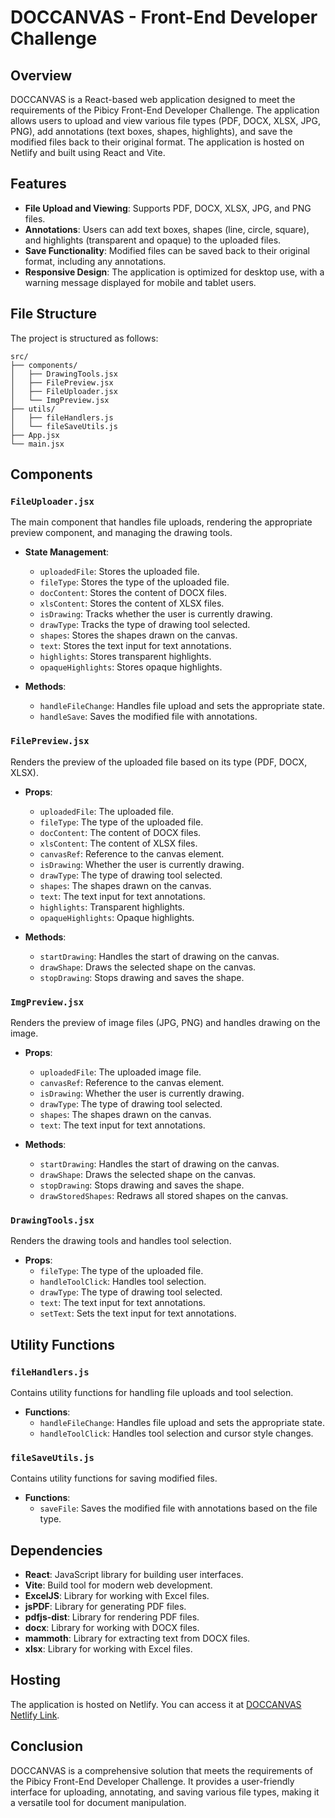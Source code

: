 # DOCCANVAS - Front-End Developer Challenge

## Overview

DOCCANVAS is a React-based web application designed to meet the requirements of the Pibicy Front-End Developer Challenge. The application allows users to upload and view various file types (PDF, DOCX, XLSX, JPG, PNG), add annotations (text boxes, shapes, highlights), and save the modified files back to their original format. The application is hosted on Netlify and built using React and Vite.

## Features

- **File Upload and Viewing**: Supports PDF, DOCX, XLSX, JPG, and PNG files.
- **Annotations**: Users can add text boxes, shapes (line, circle, square), and highlights (transparent and opaque) to the uploaded files.
- **Save Functionality**: Modified files can be saved back to their original format, including any annotations.
- **Responsive Design**: The application is optimized for desktop use, with a warning message displayed for mobile and tablet users.

## File Structure

The project is structured as follows:

```
src/
├── components/
│   ├── DrawingTools.jsx
│   ├── FilePreview.jsx
│   ├── FileUploader.jsx
│   └── ImgPreview.jsx
├── utils/
│   ├── fileHandlers.js
│   └── fileSaveUtils.js
├── App.jsx
└── main.jsx
```

## Components

### `FileUploader.jsx`

The main component that handles file uploads, rendering the appropriate preview component, and managing the drawing tools.

- **State Management**:
  - `uploadedFile`: Stores the uploaded file.
  - `fileType`: Stores the type of the uploaded file.
  - `docContent`: Stores the content of DOCX files.
  - `xlsContent`: Stores the content of XLSX files.
  - `isDrawing`: Tracks whether the user is currently drawing.
  - `drawType`: Tracks the type of drawing tool selected.
  - `shapes`: Stores the shapes drawn on the canvas.
  - `text`: Stores the text input for text annotations.
  - `highlights`: Stores transparent highlights.
  - `opaqueHighlights`: Stores opaque highlights.

- **Methods**:
  - `handleFileChange`: Handles file upload and sets the appropriate state.
  - `handleSave`: Saves the modified file with annotations.

### `FilePreview.jsx`

Renders the preview of the uploaded file based on its type (PDF, DOCX, XLSX).

- **Props**:
  - `uploadedFile`: The uploaded file.
  - `fileType`: The type of the uploaded file.
  - `docContent`: The content of DOCX files.
  - `xlsContent`: The content of XLSX files.
  - `canvasRef`: Reference to the canvas element.
  - `isDrawing`: Whether the user is currently drawing.
  - `drawType`: The type of drawing tool selected.
  - `shapes`: The shapes drawn on the canvas.
  - `text`: The text input for text annotations.
  - `highlights`: Transparent highlights.
  - `opaqueHighlights`: Opaque highlights.

- **Methods**:
  - `startDrawing`: Handles the start of drawing on the canvas.
  - `drawShape`: Draws the selected shape on the canvas.
  - `stopDrawing`: Stops drawing and saves the shape.

### `ImgPreview.jsx`

Renders the preview of image files (JPG, PNG) and handles drawing on the image.

- **Props**:
  - `uploadedFile`: The uploaded image file.
  - `canvasRef`: Reference to the canvas element.
  - `isDrawing`: Whether the user is currently drawing.
  - `drawType`: The type of drawing tool selected.
  - `shapes`: The shapes drawn on the canvas.
  - `text`: The text input for text annotations.

- **Methods**:
  - `startDrawing`: Handles the start of drawing on the canvas.
  - `drawShape`: Draws the selected shape on the canvas.
  - `stopDrawing`: Stops drawing and saves the shape.
  - `drawStoredShapes`: Redraws all stored shapes on the canvas.

### `DrawingTools.jsx`

Renders the drawing tools and handles tool selection.

- **Props**:
  - `fileType`: The type of the uploaded file.
  - `handleToolClick`: Handles tool selection.
  - `drawType`: The type of drawing tool selected.
  - `text`: The text input for text annotations.
  - `setText`: Sets the text input for text annotations.

## Utility Functions

### `fileHandlers.js`

Contains utility functions for handling file uploads and tool selection.

- **Functions**:
  - `handleFileChange`: Handles file upload and sets the appropriate state.
  - `handleToolClick`: Handles tool selection and cursor style changes.

### `fileSaveUtils.js`

Contains utility functions for saving modified files.

- **Functions**:
  - `saveFile`: Saves the modified file with annotations based on the file type.

## Dependencies

- **React**: JavaScript library for building user interfaces.
- **Vite**: Build tool for modern web development.
- **ExcelJS**: Library for working with Excel files.
- **jsPDF**: Library for generating PDF files.
- **pdfjs-dist**: Library for rendering PDF files.
- **docx**: Library for working with DOCX files.
- **mammoth**: Library for extracting text from DOCX files.
- **xlsx**: Library for working with Excel files.

## Hosting

The application is hosted on Netlify. You can access it at [DOCCANVAS Netlify Link](https://asinhonore-doccanvas.netlify.app/).

## Conclusion

DOCCANVAS is a comprehensive solution that meets the requirements of the Pibicy Front-End Developer Challenge. It provides a user-friendly interface for uploading, annotating, and saving various file types, making it a versatile tool for document manipulation.
